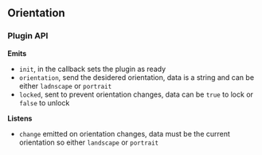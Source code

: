 ## Orientation

### Plugin API
**Emits**
* `init`, in the callback sets the plugin as ready
* `orientation`, send the desidered orientation, data is a string and can be either `ladnscape` or `portrait`
* `locked`, sent to prevent orientation changes, data can be `true` to lock or `false` to unlock

**Listens**
* `change` emitted on orientation changes, data must be the current orientation so either `landscape` or `portrait`
